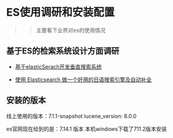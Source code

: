 ﻿# ES使用调研和安装配置



> > 主要看下业界对es的使用情况



## 基于ES的检索系统设计方面调研

* [基于elasticSerach开发垂直搜索系统](https://byronhe.com/post/elasticsearch-dev-arch/)


* [使用 Elasticsearch 做一个好用的日语搜索引擎及自动补全](https://juejin.cn/post/6844903854337687559)





## 安装的版本

线上使用的版本：7.1.1-snapshot
lucene_version: 8.0.0

es官网现在给到的是：7.14.1 版本
本机windows下载了711.2版本安装


